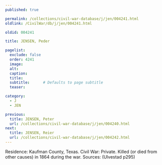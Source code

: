 ```yaml
---
published: true

permalink: /collections/civil-war-database/j/jen/004241.html
oldlink: /CivilWar/db/j/jen/004241.html

oldid: 004241

title: JENSEN, Peder

pagelist:
  exclude: false
  order: 4241
  image: 
  alt:
  caption:
  title:
  subtitle:      # Defaults to page subtitle
  teaser:

category: 
  - J 
  - JEN

previous:
  title: JENSEN, Peter
  url: /collections/civil-war-database/j/jen/004240.html  
next:
  title: JENSEN, Reier
  url: /collections/civil-war-database/j/jen/004242.html   
---
```

Residence: Kaufman County, Texas. Civil War: Private. Killed (or died from other causes) in 1864 during the war. Sources: (Ulvestad p295)